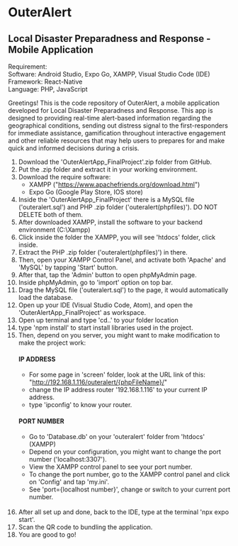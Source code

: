 # OuterAlert
Local Disaster Preparadness and Response - Mobile Application
--------------------------------------------------------------

Requirement: <br>
Software: Android Studio, Expo Go, XAMPP, Visual Studio Code (IDE) <br>
Framework: React-Native <br> 
Language: PHP, JavaScript <br>

Greetings! This is the code repository of OuterAlert, a mobile application developed for Local Disaster
Preparadness and Response. This app is designed to providing real-time alert-based information regarding 
the geographical conditions, sending out distress signal to the first-responders for immediate assistance, 
gamification throughout interactive engagement and other reliable resources that may help users to prepares 
for and make quick and informed decisions during a crisis. 


1. Download the 'OuterAlertApp_FinalProject'.zip folder from GitHub. 
2. Put the .zip folder and extract it in your working environment.
3. Download the require software:
   - XAMPP ("https://www.apachefriends.org/download.html")
   - Expo Go (Google Play Store, IOS store)
4. Inside the 'OuterAlertApp_FinalProject' there is a MySQL file ('outeralert.sql') and PHP .zip folder ('outeralert(phpfiles)'). DO NOT DELETE both of them.
5. After downloaded XAMPP, install the software to your backend environment (C:\Xampp)
6. Click inside the folder the XAMPP, you will see 'htdocs' folder, click inside.
7. Extract the PHP .zip folder ('outeralert(phpfiles)') in there.
8. Then, open your XAMPP Control Panel, and activate both 'Apache' and 'MySQL' by tapping 'Start' button.
9. After that, tap the 'Admin' button to open phpMyAdmin page.
10. Inside phpMyAdmin, go to 'import' option on top bar.
11. Drag the MySQL file ('outeralert.sql') to the page, it would automatically load the database.
12. Open up your IDE (Visual Studio Code, Atom), and open the 'OuterAlertApp_FinalProject' as workspace.
13. Open up terminal and type 'cd..' to your folder location
14. type 'npm install' to start install libraries used in the project.
15. Then, depend on you server, you might want to make modification to make the project work:<br>
    #### IP ADDRESS
    - For some page in 'screen' folder, look at the URL link of this: "http://192.168.1.116/outeralert/{phpFileName}/"
    - change the IP address router '192.168.1.116' to your current IP address.
    - type 'ipconfig' to know your router.<br>
    #### PORT NUMBER
    - Go to 'Database.db' on your 'outeralert' folder from 'htdocs' (XAMPP)
    - Depend on your configuration, you might want to change the port number ('localhost:3307').
    - View the XAMPP control panel to see your port number.
    - To change the port number, go to the XAMPP control panel and click on 'Config' and tap 'my.ini'.
    - See 'port={localhost number}', change or switch to your current port number. <br><br>
16. After all set up and done, back to the IDE, type at the terminal 'npx expo start'.
17. Scan the QR code to bundling the application.
18. You are good to go!